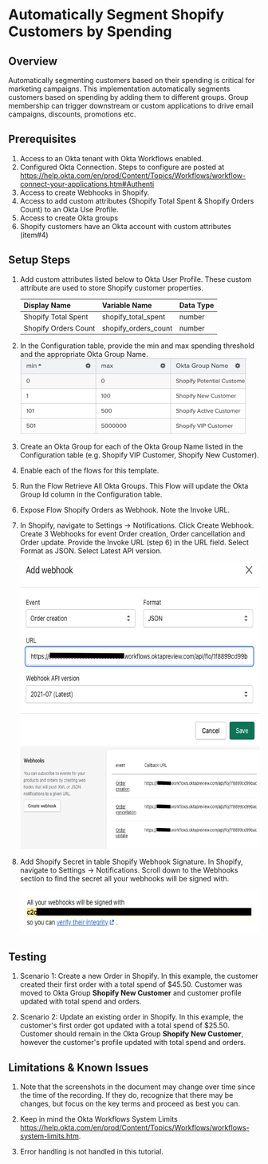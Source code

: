 # Automatically Segment Shopify Customers by Spending

## Overview

Automatically segmenting customers based on their spending is critical
for marketing campaigns. This implementation automatically segments
customers based on spending by adding them to different groups. Group
membership can trigger downstream or custom applications to drive email
campaigns, discounts, promotions etc.

## Prerequisites

1.  Access to an Okta tenant with Okta Workflows enabled.
2.  Configured Okta Connection. Steps to configure are posted at <a href="https://www.google.com/url?q=https://help.okta.com/en/prod/Content/Topics/Workflows/workflow-connect-your-applications.htm%23Authenti&amp;sa=D&amp;source=editors&amp;ust=1638227432716000&amp;usg=AOvVaw0qgKFgiLruGrlSb94ZkX_O" class="c20">https://help.okta.com/en/prod/Content/Topics/Workflows/workflow-connect-your-applications.htm#Authenti</a>
3.  Access to create Webhooks in Shopify.
4.  Access to add custom attributes (Shopify Total Spent & Shopify Orders Count) to an Okta Use Profile.
5.  Access to create Okta groups
6.  Shopify customers have an Okta account with custom attributes (item#4)

## Setup Steps
 
1.  Add custom attributes listed below to Okta User Profile. These custom attribute are used to store Shopify customer properties.

    | Display Name      | Variable Name | Data Type |
    | ----------- | ----------- | ----------- |
    | Shopify Total Spent      | shopify_total_spent       | number       |
    | Shopify Orders Count   | shopify_orders_count        | number       |


2.  In the Configuration table, provide the min and max spending threshold and the appropriate Okta Group Name.
    <img src="images/image2.png" style="width: 453.00px; height: 151.00px; margin-left: 0.00px; margin-top: 0.00px; transform: rotate(0.00rad) translateZ(0px); -webkit-transform: rotate(0.00rad) translateZ(0px);" />

3.  Create an Okta Group for each of the Okta Group Name listed in the Configuration table (e.g. Shopify VIP Customer, Shopify New Customer).

4.  Enable each of the flows for this template.

5.  Run the Flow Retrieve All Okta Groups. This Flow will update the Okta Group Id column in the Configuration table.

6.  Expose Flow Shopify Orders as Webhook. Note the Invoke URL.

7.  In Shopify, navigate to Settings -> Notifications. Click Create Webhook. Create 3 Webhooks for event Order creation, Order cancellation and Order update. Provide the Invoke URL (step 6) in the URL field. Select Format as JSON. Select Latest API version.  
      
    <img src="images/image4.png" style="width: 611.00px; height: 367.00px; margin-left: 0.00px; margin-top: 0.00px; transform: rotate(0.00rad) translateZ(0px); -webkit-transform: rotate(0.00rad) translateZ(0px);" />

    <img src="images/image3.png" style="width: 624.00px; height: 205.33px; margin-left: 0.00px; margin-top: 0.00px; transform: rotate(0.00rad) translateZ(0px); -webkit-transform: rotate(0.00rad) translateZ(0px);" />


8.  Add Shopify Secret in table Shopify Webhook Signature. In Shopify, navigate to Settings -> Notifications. Scroll down to the Webhooks section to find the secret all your webhooks will be signed with.
         

    <img src="images/image1.png" style="width: 588.00px; height: 89.00px; margin-left: 0.00px; margin-top: 0.00px; transform: rotate(0.00rad) translateZ(0px); -webkit-transform: rotate(0.00rad) translateZ(0px);" />

## Testing

1. Scenario 1: Create a new Order in Shopify. In this example, the customer created their first order with a total spend of $45.50. Customer was moved to Okta Group **Shopify New Customer** and customer profile updated with total spend and orders.  

2. Scenario 2: Update an existing order in Shopify. In this example, the customer's first order got updated with a total spend of $25.50. Customer should remain in the Okta Group **Shopify New Customer**, however the customer's profile updated with total spend and orders.

## Limitations & Known Issues

1.  Note that the screenshots in the document may change over time since
    the time of the recording. If they do, recognize that there may be
    changes, but focus on the key terms and proceed as best you can.

2.  Keep in mind the Okta Workflows System Limits
    <a href="https://www.google.com/url?q=https://help.okta.com/en/prod/Content/Topics/Workflows/workflows-system-limits.htm&amp;sa=D&amp;source=editors&amp;ust=1638227432726000&amp;usg=AOvVaw1w4PSXePez41foQBL9vlaI" class="c20">https://help.okta.com/en/prod/Content/Topics/Workflows/workflows-system-limits.htm</a>.

3.  Error handling is not handled in this tutorial.
